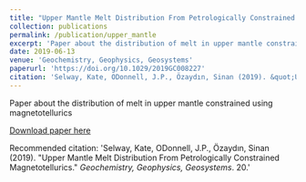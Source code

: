 ```yaml
---
title: "Upper Mantle Melt Distribution From Petrologically Constrained Magnetotellurics"
collection: publications
permalink: /publication/upper_mantle
excerpt: 'Paper about the distribution of melt in upper mantle constrained using magnetotellurics'
date: 2019-06-13
venue: 'Geochemistry, Geophysics, Geosystems'
paperurl: 'https://doi.org/10.1029/2019GC008227'
citation: 'Selway, Kate, ODonnell, J.P., Özaydın, Sinan (2019). &quot;Upper Mantle Melt Distribution From Petrologically Constrained Magnetotellurics.&quot; <i>Geochemistry, Geophysics, Geosystems</i>. 20.'
---
```

Paper about the distribution of melt in upper mantle constrained using magnetotellurics

[Download paper here](https://doi.org/10.1029/2020GC009126)

Recommended citation: 'Selway, Kate, ODonnell, J.P., Özaydın, Sinan (2019). &quot;Upper Mantle Melt Distribution From Petrologically Constrained Magnetotellurics.&quot; <i>Geochemistry, Geophysics, Geosystems</i>. 20.'
